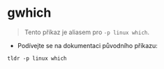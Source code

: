 # gwhich

> Tento příkaz je aliasem pro `-p linux which`.

- Podívejte se na dokumentaci původního příkazu:

`tldr -p linux which`
